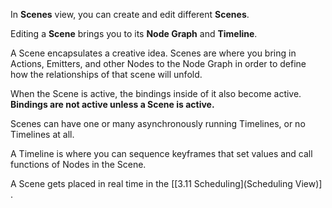 In **Scenes** view, you can create and edit different **Scenes**.

Editing a **Scene** brings you to its **Node Graph** and **Timeline**.

A Scene encapsulates a creative idea. Scenes are where you bring in Actions, Emitters, and other Nodes to the Node Graph in order to define how the relationships of that scene will unfold.

When the Scene is active, the bindings inside of it also become active. **Bindings are not active unless a Scene is active.** 

Scenes can have one or many asynchronously running Timelines, or no Timelines at all.

A Timeline is where you can sequence keyframes that set values and call functions of Nodes in the Scene.

A Scene gets placed in real time in the [[3.11 Scheduling](Scheduling View)]
. 


